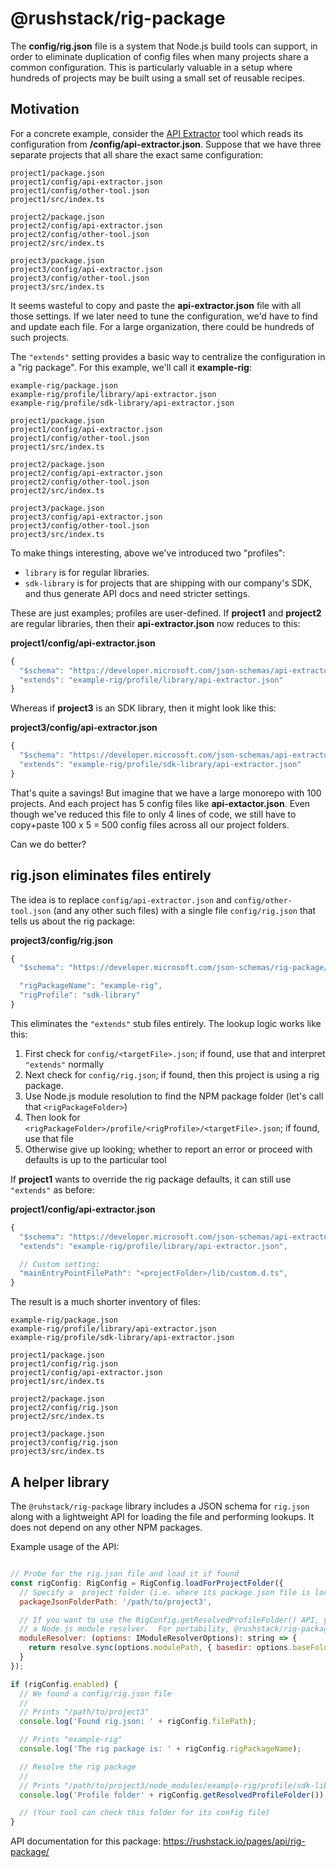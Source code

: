 # @rushstack/rig-package

The **config/rig.json** file is a system that Node.js build tools can support, in order to eliminate
duplication of config files when many projects share a common configuration.  This is particularly valuable
in a setup where hundreds of projects may be built using a small set of reusable recipes.

## Motivation

For a concrete example, consider the [API Extractor](https://api-extractor.com/) tool which reads its
configuration from **<projectFolder>/config/api-extractor.json**.  Suppose that we have three separate projects
that all share the exact same configuration:

```
project1/package.json
project1/config/api-extractor.json
project1/config/other-tool.json
project1/src/index.ts

project2/package.json
project2/config/api-extractor.json
project2/config/other-tool.json
project2/src/index.ts

project3/package.json
project3/config/api-extractor.json
project3/config/other-tool.json
project3/src/index.ts
```

It seems wasteful to copy and paste the **api-extractor.json** file with all those settings.  If we later need
to tune the configuration, we'd have to find and update each file.  For a large organization, there could be
hundreds of such projects.

The `"extends"` setting provides a basic way to centralize the configuration in a "rig package".  For this example,
we'll call it **example-rig**:

```
example-rig/package.json
example-rig/profile/library/api-extractor.json
example-rig/profile/sdk-library/api-extractor.json

project1/package.json
project1/config/api-extractor.json
project1/config/other-tool.json
project1/src/index.ts

project2/package.json
project2/config/api-extractor.json
project2/config/other-tool.json
project2/src/index.ts

project3/package.json
project3/config/api-extractor.json
project3/config/other-tool.json
project3/src/index.ts
```

To make things interesting, above we've introduced two "profiles":

- `library` is for regular libraries.
- `sdk-library` is for projects that are shipping with our company's SDK, and thus generate API docs and
need stricter settings.

These are just examples; profiles are user-defined.  If **project1** and **project2** are regular libraries,
then their **api-extractor.json** now reduces to this:

**project1/config/api-extractor.json**
```js
{
  "$schema": "https://developer.microsoft.com/json-schemas/api-extractor/v7/api-extractor.schema.json",
  "extends": "example-rig/profile/library/api-extractor.json"
}
```

Whereas if **project3** is an SDK library, then it might look like this:

**project3/config/api-extractor.json**
```js
{
  "$schema": "https://developer.microsoft.com/json-schemas/api-extractor/v7/api-extractor.schema.json",
  "extends": "example-rig/profile/sdk-library/api-extractor.json"
}
```

That's quite a savings!  But imagine that we have a large monorepo with 100 projects.  And each project
has 5 config files like **api-extactor.json**.  Even though we've reduced this file to only 4 lines of code,
we still have to copy+paste 100 x 5 = 500 config files across all our project folders.

Can we do better?


## rig.json eliminates files entirely

The idea is to replace `config/api-extractor.json` and `config/other-tool.json` (and any other such files)
with a single file `config/rig.json` that tells us about the rig package:

**project3/config/rig.json**
```js
{
  "$schema": "https://developer.microsoft.com/json-schemas/rig-package/rig.schema.json",

  "rigPackageName": "example-rig",
  "rigProfile": "sdk-library"
}
```

This eliminates the `"extends"` stub files entirely.  The lookup logic works like this:

1. First check for `config/<targetFile>.json`; if found, use that and interpret `"extends"` normally
2. Next check for `config/rig.json`; if found, then this project is using a rig package.
3. Use Node.js module resolution to find the NPM package folder (let's call that `<rigPackageFolder>`)
4. Then look for `<rigPackageFolder>/profile/<rigProfile>/<targetFile>.json`; if found, use that file
5. Otherwise give up looking; whether to report an error or proceed with defaults is up to the particular tool

If **project1** wants to override the rig package defaults, it can still use `"extends"` as before:

**project1/config/api-extractor.json**
```js
{
  "$schema": "https://developer.microsoft.com/json-schemas/api-extractor/v7/api-extractor.schema.json",
  "extends": "example-rig/profile/library/api-extractor.json",

  // Custom setting:
  "mainEntryPointFilePath": "<projectFolder>/lib/custom.d.ts",
}
```

The result is a much shorter inventory of files:

```
example-rig/package.json
example-rig/profile/library/api-extractor.json
example-rig/profile/sdk-library/api-extractor.json

project1/package.json
project1/config/rig.json
project1/config/api-extractor.json
project1/src/index.ts

project2/package.json
project2/config/rig.json
project2/src/index.ts

project3/package.json
project3/config/rig.json
project3/src/index.ts
```

## A helper library

The `@ruhstack/rig-package` library includes a JSON schema for `rig.json` along with a lightweight API for
loading the file and performing lookups.  It does not depend on any other NPM packages.

Example usage of the API:

```js

// Probe for the rig.json file and load it if found
const rigConfig: RigConfig = RigConfig.loadForProjectFolder({
  // Specify a  project folder (i.e. where its package.json file is located)
  packageJsonFolderPath: '/path/to/project3',

  // If you want to use the RigConfig.getResolvedProfileFolder() API, you need to provide
  // a Node.js module resolver.  For portability, @rushstack/rig-package does not depend on one.
  moduleResolver: (options: IModuleResolverOptions): string => {
    return resolve.sync(options.modulePath, { basedir: options.baseFolderPath });
  }
});

if (rigConfig.enabled) {
  // We found a config/rig.json file
  //
  // Prints "/path/to/project3"
  console.log('Found rig.json: ' + rigConfig.filePath);

  // Prints "example-rig"
  console.log('The rig package is: ' + rigConfig.rigPackageName);

  // Resolve the rig package
  //
  // Prints "/path/to/project3/node_modules/example-rig/profile/sdk-library"
  console.log('Profile folder' + rigConfig.getResolvedProfileFolder());

  // (Your tool can check this folder for its config file)
}
```


API documentation for this package: https://rushstack.io/pages/api/rig-package/
